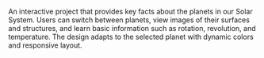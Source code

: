 An interactive project that provides key facts about the planets in our Solar System. Users can switch between planets, view images of their surfaces and structures, and learn basic information such as rotation, revolution, and temperature. The design adapts to the selected planet with dynamic colors and responsive layout.